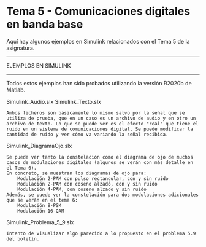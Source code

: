 # Tema 5 - Comunicaciones digitales en banda base
Aquí hay algunos ejemplos en Simulink relacionados con el Tema 5 de la asignatura.

********************
EJEMPLOS EN SIMULINK
********************

Todos estos ejemplos han sido probados utilizando la versión R2020b de Matlab. 

Simulink_Audio.slx
Simulink_Texto.slx

    Ambos ficheros son básicamente lo mismo salvo por la señal que se utiliza de prueba, que en un caso es un archivo de audio y en otro un archivo de texto. Lo que se puede ver es el efecto "real" que tiene el ruido en un sistema de comunicaciones digital. Se puede modificar la cantidad de ruido y ver cómo va variando la señal recibida. 

Simulink_DiagramaOjo.slx

    Se puede ver tanto la constelación como el diagrama de ojo de muchos casos de modulaciones digitales (algunos se verán con más detalle en el Tema 6). 
    En concreto, se muestran los diagramas de ojo para: 
        Modulación 2-PAM con pulso rectangular, con y sin ruido
        Modulación 2-PAM con coseno alzado, con y sin ruido
        Modulación 4-PAM, con coseno alzado y sin ruido
    Además, se puede ver la constelación para dos modulaciones adicionales que se verán en el tema 6:
        Modulación 8-PSK
        Modulación 16-QAM

Simulink_Problema_5_9.slx

    Intento de visualizar algo parecido a lo propuesto en el problema 5.9 del boletín.
    
